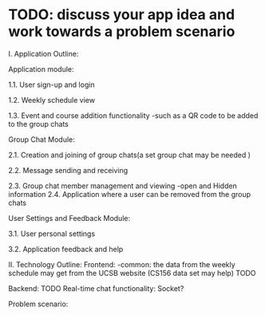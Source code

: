 # TODO: discuss your app idea and work towards a problem scenario

I. Application Outline:

Application module:

1.1. User sign-up and login

1.2. Weekly schedule view

1.3. Event and course addition functionality
	-such as a QR code to be added to the group chats 

Group Chat Module:

2.1. Creation and joining of group chats(a set group chat may be needed )

2.2. Message sending and receiving 

2.3. Group chat member management and viewing
	-open and Hidden information
2.4. Application where a user can be removed from the group chats 
	

User Settings and Feedback Module:

3.1. User personal settings

3.2. Application feedback and help

II. Technology Outline:
Frontend:
-common: the data from the weekly schedule may get from the UCSB website (CS156 data set may help)
TODO

Backend:
TODO
Real-time chat functionality:
Socket?



Problem scenario: